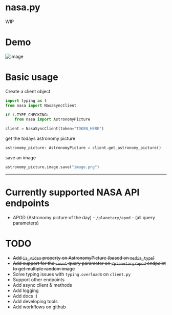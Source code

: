 # nasa.py
WIP

# Demo
![image](https://user-images.githubusercontent.com/100313469/207457548-06b74b8d-a95b-46a0-87fd-4a7103a5a2c6.png)

# Basic usage
Create a client object
```py
import typing as t
from nasa import NasaSyncClient

if t.TYPE_CHECKING:
    from nasa import AstronomyPicture

client = NasaSyncClient(token="TOKEN_HERE")
```
get the todays astronomy picture
```py
astronomy_picture: AstronomyPicture = client.get_astronomy_picture()
```
save an image
```py
astronomy_picture.image.save("image.png")
```
---
# Currently supported NASA API endpoints
- APOD (Astronomy picture of the day) - `/planetary/apod` - (all query parameters)

# TODO
- ~~Add `is_video` property on AstronomyPicture (based on `media_type`)~~
- ~~Add support for the `count` query parameter on `/planetary/apod` endpoint to get multiple random image~~
- Solve typing issues with `typing.overload`s on `client.py`
- Support other endpoints
- Add async client & methods
- Add logging
- Add docs :)
- Add developing tools
- Add workflows on github

